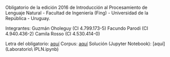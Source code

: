 Obligatorio de la edición 2016 de Introducción al Procesamiento de Lenguaje Natural - Facultad de Ingeniería (Fing) - Universidad de la República - Uruguay.

Integrantes:
Guzmán Oholeguy (CI 4.799.173-5)
Facundo Parodi (CI 4.940.436-2)
Camila Rosso (CI 4.530.414-0)

Letra del obligatorio: [aquí](Lab_2016_letra.pdf)
Corpus: [aquí](corpus_pj.tar.bz2)
Solución (Jupyter Notebook): [aquí](Laboratorio\ IPLN.ipynb)
